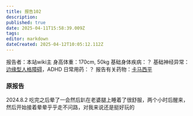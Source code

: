 ```yaml
---
title: 报告102
description: 
published: true
date: 2025-04-11T15:58:39.009Z
tags: 
editor: markdown
dateCreated: 2025-04-12T10:05:12.112Z
---
```


报告者：本站wiki主
身高体重：170cm, 50kg
基础身体疾病：？
基础神经异常：[边缘型人格障碍](/BPD/)，ADHD
日常用药：？
报告有关药物：[卡马西平](/CBZ/)

### 原报告
2024.8.2
吃完之后晕了一会然后趴在老婆腿上睡着了很舒服，两个小时后醒来，然后开始接着晕晕乎乎走不问路，对我来说还是挺好玩的
